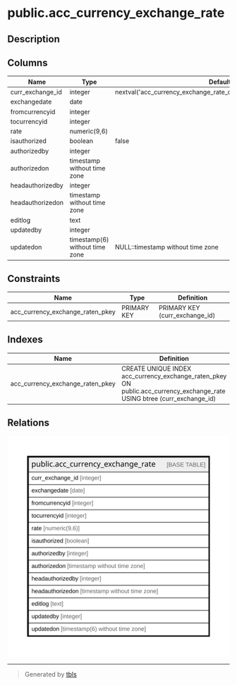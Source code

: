 # public.acc_currency_exchange_rate

## Description

## Columns

| Name | Type | Default | Nullable | Children | Parents | Comment |
| ---- | ---- | ------- | -------- | -------- | ------- | ------- |
| curr_exchange_id | integer | nextval('acc_currency_exchange_rate_curr_exchange_id_seq'::regclass) | false |  |  |  |
| exchangedate | date |  | false |  |  |  |
| fromcurrencyid | integer |  | false |  |  |  |
| tocurrencyid | integer |  | false |  |  |  |
| rate | numeric(9,6) |  | true |  |  |  |
| isauthorized | boolean | false | false |  |  |  |
| authorizedby | integer |  | true |  |  |  |
| authorizedon | timestamp without time zone |  | true |  |  |  |
| headauthorizedby | integer |  | true |  |  |  |
| headauthorizedon | timestamp without time zone |  | true |  |  |  |
| editlog | text |  | true |  |  |  |
| updatedby | integer |  | true |  |  |  |
| updatedon | timestamp(6) without time zone | NULL::timestamp without time zone | true |  |  |  |

## Constraints

| Name | Type | Definition |
| ---- | ---- | ---------- |
| acc_currency_exchange_raten_pkey | PRIMARY KEY | PRIMARY KEY (curr_exchange_id) |

## Indexes

| Name | Definition |
| ---- | ---------- |
| acc_currency_exchange_raten_pkey | CREATE UNIQUE INDEX acc_currency_exchange_raten_pkey ON public.acc_currency_exchange_rate USING btree (curr_exchange_id) |

## Relations

![er](public.acc_currency_exchange_rate.svg)

---

> Generated by [tbls](https://github.com/k1LoW/tbls)
